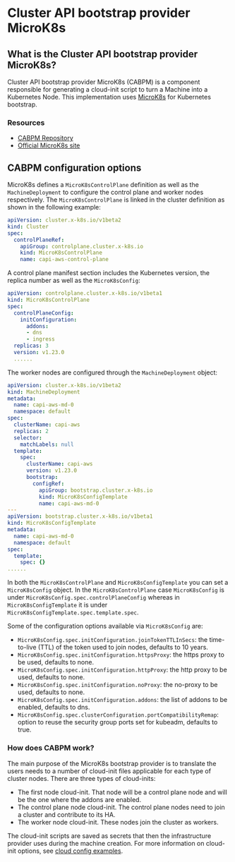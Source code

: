 # Cluster API bootstrap provider MicroK8s
## What is the Cluster API bootstrap provider MicroK8s?

Cluster API bootstrap provider MicroK8s (CABPM) is a component responsible for generating a cloud-init script to turn a Machine into a Kubernetes Node. This implementation uses [MicroK8s](https://github.com/canonical/microk8s) for Kubernetes bootstrap.

### Resources

* [CABPM Repository](https://github.com/canonical/cluster-api-bootstrap-provider-microk8s)
* [Official MicroK8s site](https://microk8s.io)

## CABPM configuration options

MicroK8s defines a `MicroK8sControlPlane` definition as well as the `MachineDeployment` to configure the control plane and worker nodes respectively. The `MicroK8sControlPlane` is linked in the cluster definition as shown in the following example:

```yaml
apiVersion: cluster.x-k8s.io/v1beta2
kind: Cluster
spec:
  controlPlaneRef:
    apiGroup: controlplane.cluster.x-k8s.io
    kind: MicroK8sControlPlane
    name: capi-aws-control-plane
```

A control plane manifest section includes the Kubernetes version, the replica number as well as the `MicroK8sConfig`:

```yaml
apiVersion: controlplane.cluster.x-k8s.io/v1beta1
kind: MicroK8sControlPlane
spec:
  controlPlaneConfig:
    initConfiguration:
      addons:
      - dns
      - ingress
  replicas: 3
  version: v1.23.0
  ......
``` 

The worker nodes are configured through the `MachineDeployment` object:

```yaml
apiVersion: cluster.x-k8s.io/v1beta2
kind: MachineDeployment
metadata:
  name: capi-aws-md-0
  namespace: default
spec:
  clusterName: capi-aws
  replicas: 2
  selector:
    matchLabels: null
  template:
    spec:
      clusterName: capi-aws
      version: v1.23.0     
      bootstrap:
        configRef:
          apiGroup: bootstrap.cluster.x-k8s.io
          kind: MicroK8sConfigTemplate
          name: capi-aws-md-0
---
apiVersion: bootstrap.cluster.x-k8s.io/v1beta1
kind: MicroK8sConfigTemplate
metadata:
  name: capi-aws-md-0
  namespace: default
spec:
  template:
    spec: {}
......
```

In both the `MicroK8sControlPlane` and `MicroK8sConfigTemplate` you can set a `MicroK8sConfig` object. In the `MicroK8sControlPlane` case `MicroK8sConfig` is under `MicroK8sConfig.spec.controlPlaneConfig` whereas in `MicroK8sConfigTemplate` it is under `MicroK8sConfigTemplate.spec.template.spec`.

Some of the configuration options available via `MicroK8sConfig` are:

  * `MicroK8sConfig.spec.initConfiguration.joinTokenTTLInSecs`: the time-to-live (TTL) of the token used to join nodes, defaults to 10 years.
  * `MicroK8sConfig.spec.initConfiguration.httpsProxy`: the https proxy to be used, defaults to none.
  * `MicroK8sConfig.spec.initConfiguration.httpProxy`: the http proxy to be used, defaults to none.
  * `MicroK8sConfig.spec.initConfiguration.noProxy`: the no-proxy to be used, defaults to none.
  * `MicroK8sConfig.spec.initConfiguration.addons`: the list of addons to be enabled, defaults to dns.
  * `MicroK8sConfig.spec.clusterConfiguration.portCompatibilityRemap`: option to reuse the security group ports set for kubeadm, defaults to true.

### How does CABPM work?

The main purpose of the MicroK8s bootstrap provider is to translate the users needs to a number of cloud-init files applicable for each type of cluster nodes. There are three types of cloud-inits:

  - The first node cloud-init. That node will be a control plane node and will be the one where the addons are enabled.
  - The control plane node cloud-init. The control plane nodes need to join a cluster and contribute to its HA.
  - The worker node cloud-init. These nodes join the cluster as workers.

The cloud-init scripts are saved as secrets that then the infrastructure provider uses during the machine creation. For more information on cloud-init options, see [cloud config examples](https://cloudinit.readthedocs.io/en/latest/topics/examples.html).
